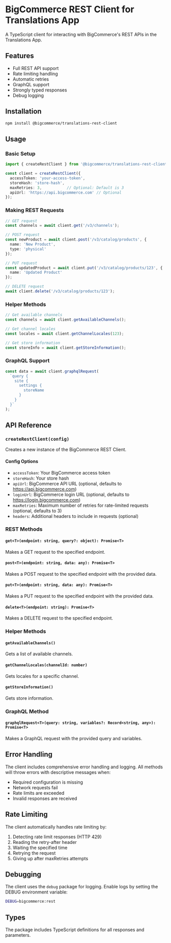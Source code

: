 # BigCommerce REST Client for Translations App

A TypeScript client for interacting with BigCommerce's REST APIs in the Translations App.

## Features

- Full REST API support
- Rate limiting handling
- Automatic retries
- GraphQL support
- Strongly typed responses
- Debug logging

## Installation

```bash
npm install @bigcommerce/translations-rest-client
```

## Usage

### Basic Setup

```typescript
import { createRestClient } from '@bigcommerce/translations-rest-client';

const client = createRestClient({
  accessToken: 'your-access-token',
  storeHash: 'store-hash',
  maxRetries: 3,           // Optional: Default is 3
  apiUrl: 'https://api.bigcommerce.com' // Optional
});
```

### Making REST Requests

```typescript
// GET request
const channels = await client.get('/v3/channels');

// POST request
const newProduct = await client.post('/v3/catalog/products', {
  name: 'New Product',
  type: 'physical'
});

// PUT request
const updatedProduct = await client.put('/v3/catalog/products/123', {
  name: 'Updated Product'
});

// DELETE request
await client.delete('/v3/catalog/products/123');
```

### Helper Methods

```typescript
// Get available channels
const channels = await client.getAvailableChannels();

// Get channel locales
const locales = await client.getChannelLocales(123);

// Get store information
const storeInfo = await client.getStoreInformation();
```

### GraphQL Support

```typescript
const data = await client.graphqlRequest(
  `query {
    site {
      settings {
        storeName
      }
    }
  }`
);
```

## API Reference

### `createRestClient(config)`

Creates a new instance of the BigCommerce REST Client.

#### Config Options

- `accessToken`: Your BigCommerce access token
- `storeHash`: Your store hash
- `apiUrl`: BigCommerce API URL (optional, defaults to https://api.bigcommerce.com)
- `loginUrl`: BigCommerce login URL (optional, defaults to https://login.bigcommerce.com)
- `maxRetries`: Maximum number of retries for rate-limited requests (optional, defaults to 3)
- `headers`: Additional headers to include in requests (optional)

### REST Methods

#### `get<T>(endpoint: string, query?: object): Promise<T>`

Makes a GET request to the specified endpoint.

#### `post<T>(endpoint: string, data: any): Promise<T>`

Makes a POST request to the specified endpoint with the provided data.

#### `put<T>(endpoint: string, data: any): Promise<T>`

Makes a PUT request to the specified endpoint with the provided data.

#### `delete<T>(endpoint: string): Promise<T>`

Makes a DELETE request to the specified endpoint.

### Helper Methods

#### `getAvailableChannels()`

Gets a list of available channels.

#### `getChannelLocales(channelId: number)`

Gets locales for a specific channel.

#### `getStoreInformation()`

Gets store information.

### GraphQL Method

#### `graphqlRequest<T>(query: string, variables?: Record<string, any>): Promise<T>`

Makes a GraphQL request with the provided query and variables.

## Error Handling

The client includes comprehensive error handling and logging. All methods will throw errors with descriptive messages when:

- Required configuration is missing
- Network requests fail
- Rate limits are exceeded
- Invalid responses are received

## Rate Limiting

The client automatically handles rate limiting by:

1. Detecting rate limit responses (HTTP 429)
2. Reading the retry-after header
3. Waiting the specified time
4. Retrying the request
5. Giving up after maxRetries attempts

## Debugging

The client uses the `debug` package for logging. Enable logs by setting the DEBUG environment variable:

```bash
DEBUG=bigcommerce:rest
```

## Types

The package includes TypeScript definitions for all responses and parameters. 